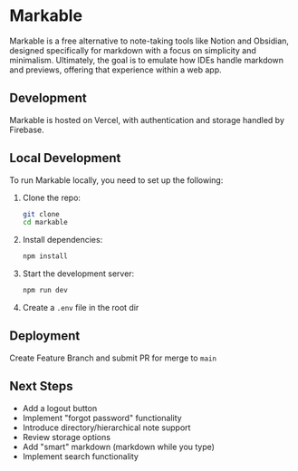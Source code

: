 # Markable

Markable is a free alternative to note-taking tools like Notion and Obsidian, designed specifically for markdown with a focus on simplicity and minimalism. Ultimately, the goal is to emulate how IDEs handle markdown and previews, offering that experience within a web app.

## Development

Markable is hosted on Vercel, with authentication and storage handled by Firebase.

## Local Development

To run Markable locally, you need to set up the following:

1. Clone the repo:
   ```bash
   git clone
   cd markable
   ```

2. Install dependencies:
    ```bash
    npm install
    ```

3. Start the development server:
    ```bash
    npm run dev
    ```

4. Create a `.env` file in the root dir

## Deployment
Create Feature Branch and submit PR for merge to `main`

## Next Steps
- Add a logout button
- Implement "forgot password" functionality
- Introduce directory/hierarchical note support
- Review storage options
- Add "smart" markdown (markdown while you type)
- Implement search functionality